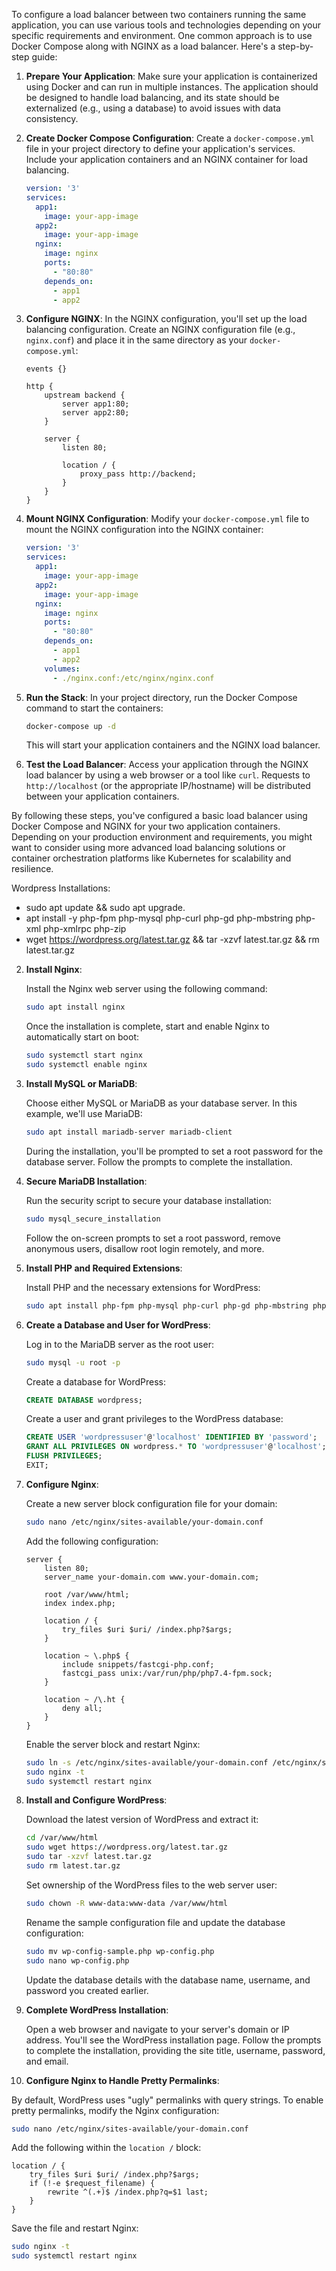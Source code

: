 To configure a load balancer between two containers running the same application, you can use various tools and technologies depending on your specific requirements and environment. One common approach is to use Docker Compose along with NGINX as a load balancer. Here's a step-by-step guide:

1. **Prepare Your Application**: Make sure your application is containerized using Docker and can run in multiple instances. The application should be designed to handle load balancing, and its state should be externalized (e.g., using a database) to avoid issues with data consistency.

2. **Create Docker Compose Configuration**: Create a `docker-compose.yml` file in your project directory to define your application's services. Include your application containers and an NGINX container for load balancing.

   ```yaml
   version: '3'
   services:
     app1:
       image: your-app-image
     app2:
       image: your-app-image
     nginx:
       image: nginx
       ports:
         - "80:80"
       depends_on:
         - app1
         - app2
   ```

3. **Configure NGINX**: In the NGINX configuration, you'll set up the load balancing configuration. Create an NGINX configuration file (e.g., `nginx.conf`) and place it in the same directory as your `docker-compose.yml`:

   ```nginx
   events {}
   
   http {
       upstream backend {
           server app1:80;
           server app2:80;
       }
   
       server {
           listen 80;
   
           location / {
               proxy_pass http://backend;
           }
       }
   }
   ```

4. **Mount NGINX Configuration**: Modify your `docker-compose.yml` file to mount the NGINX configuration into the NGINX container:

   ```yaml
   version: '3'
   services:
     app1:
       image: your-app-image
     app2:
       image: your-app-image
     nginx:
       image: nginx
       ports:
         - "80:80"
       depends_on:
         - app1
         - app2
       volumes:
         - ./nginx.conf:/etc/nginx/nginx.conf
   ```

5. **Run the Stack**: In your project directory, run the Docker Compose command to start the containers:

   ```bash
   docker-compose up -d
   ```

   This will start your application containers and the NGINX load balancer.

6. **Test the Load Balancer**: Access your application through the NGINX load balancer by using a web browser or a tool like `curl`. Requests to `http://localhost` (or the appropriate IP/hostname) will be distributed between your application containers.

By following these steps, you've configured a basic load balancer using Docker Compose and NGINX for your two application containers. Depending on your production environment and requirements, you might want to consider using more advanced load balancing solutions or container orchestration platforms like Kubernetes for scalability and resilience.



Wordpress Installations:
   - sudo apt update && sudo apt upgrade.
   - apt install -y php-fpm php-mysql php-curl php-gd php-mbstring php-xml php-xmlrpc php-zip 
   - wget https://wordpress.org/latest.tar.gz && tar -xzvf latest.tar.gz && rm latest.tar.gz

   

2. **Install Nginx**:

   Install the Nginx web server using the following command:

   ```bash
   sudo apt install nginx
   ```

   Once the installation is complete, start and enable Nginx to automatically start on boot:

   ```bash
   sudo systemctl start nginx
   sudo systemctl enable nginx
   ```

3. **Install MySQL or MariaDB**:

   Choose either MySQL or MariaDB as your database server. In this example, we'll use MariaDB:

   ```bash
   sudo apt install mariadb-server mariadb-client
   ```

   During the installation, you'll be prompted to set a root password for the database server. Follow the prompts to complete the installation.

4. **Secure MariaDB Installation**:

   Run the security script to secure your database installation:

   ```bash
   sudo mysql_secure_installation
   ```

   Follow the on-screen prompts to set a root password, remove anonymous users, disallow root login remotely, and more.

5. **Install PHP and Required Extensions**:

   Install PHP and the necessary extensions for WordPress:

   ```bash
   sudo apt install php-fpm php-mysql php-curl php-gd php-mbstring php-xml php-xmlrpc php-zip
   ```

6. **Create a Database and User for WordPress**:

   Log in to the MariaDB server as the root user:

   ```bash
   sudo mysql -u root -p
   ```

   Create a database for WordPress:

   ```sql
   CREATE DATABASE wordpress;
   ```

   Create a user and grant privileges to the WordPress database:

   ```sql
   CREATE USER 'wordpressuser'@'localhost' IDENTIFIED BY 'password';
   GRANT ALL PRIVILEGES ON wordpress.* TO 'wordpressuser'@'localhost';
   FLUSH PRIVILEGES;
   EXIT;
   ```

7. **Configure Nginx**:

   Create a new server block configuration file for your domain:

   ```bash
   sudo nano /etc/nginx/sites-available/your-domain.conf
   ```

   Add the following configuration:

   ```nginx
   server {
       listen 80;
       server_name your-domain.com www.your-domain.com;

       root /var/www/html;
       index index.php;

       location / {
           try_files $uri $uri/ /index.php?$args;
       }

       location ~ \.php$ {
           include snippets/fastcgi-php.conf;
           fastcgi_pass unix:/var/run/php/php7.4-fpm.sock;
       }

       location ~ /\.ht {
           deny all;
       }
   }
   ```

   Enable the server block and restart Nginx:

   ```bash
   sudo ln -s /etc/nginx/sites-available/your-domain.conf /etc/nginx/sites-enabled/
   sudo nginx -t
   sudo systemctl restart nginx
   ```

8. **Install and Configure WordPress**:

   Download the latest version of WordPress and extract it:

   ```bash
   cd /var/www/html
   sudo wget https://wordpress.org/latest.tar.gz
   sudo tar -xzvf latest.tar.gz
   sudo rm latest.tar.gz
   ```

   Set ownership of the WordPress files to the web server user:

   ```bash
   sudo chown -R www-data:www-data /var/www/html
   ```

   Rename the sample configuration file and update the database configuration:

   ```bash
   sudo mv wp-config-sample.php wp-config.php
   sudo nano wp-config.php
   ```

   Update the database details with the database name, username, and password you created earlier.

9. **Complete WordPress Installation**:

   Open a web browser and navigate to your server's domain or IP address. You'll see the WordPress installation page. Follow the prompts to complete the installation, providing the site title, username, password, and email.

10. **Configure Nginx to Handle Pretty Permalinks**:

   By default, WordPress uses "ugly" permalinks with query strings. To enable pretty permalinks, modify the Nginx configuration:

   ```bash
   sudo nano /etc/nginx/sites-available/your-domain.conf
   ```

   Add the following within the `location /` block:

   ```nginx
   location / {
       try_files $uri $uri/ /index.php?$args;
       if (!-e $request_filename) {
           rewrite ^(.+)$ /index.php?q=$1 last;
       }
   }
   ```

   Save the file and restart Nginx:

   ```bash
   sudo nginx -t
   sudo systemctl restart nginx
   ```

